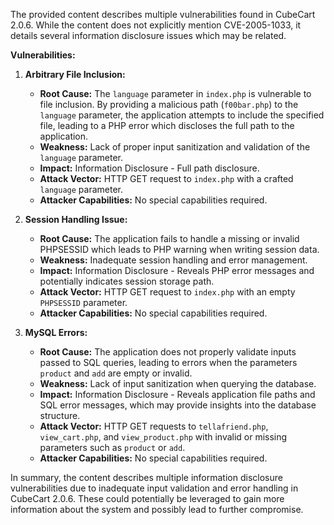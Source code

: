 The provided content describes multiple vulnerabilities found in CubeCart 2.0.6. While the content does not explicitly mention CVE-2005-1033, it details several information disclosure issues which may be related.

**Vulnerabilities:**

1.  **Arbitrary File Inclusion:**
    *   **Root Cause:** The `language` parameter in `index.php` is vulnerable to file inclusion. By providing a malicious path (`f00bar.php`) to the `language` parameter, the application attempts to include the specified file, leading to a PHP error which discloses the full path to the application.
    *   **Weakness:** Lack of proper input sanitization and validation of the `language` parameter.
    *   **Impact:** Information Disclosure - Full path disclosure.
    *   **Attack Vector:** HTTP GET request to `index.php` with a crafted `language` parameter.
    *   **Attacker Capabilities:** No special capabilities required.

2.  **Session Handling Issue:**
    *   **Root Cause:**  The application fails to handle a missing or invalid PHPSESSID which leads to PHP warning when writing session data.
    *   **Weakness:** Inadequate session handling and error management.
    *    **Impact:** Information Disclosure - Reveals PHP error messages and potentially indicates session storage path.
    *   **Attack Vector:** HTTP GET request to `index.php` with an empty `PHPSESSID` parameter.
    *   **Attacker Capabilities:** No special capabilities required.

3.  **MySQL Errors:**
    *   **Root Cause:** The application does not properly validate inputs passed to SQL queries, leading to errors when the parameters `product` and `add` are empty or invalid.
    *   **Weakness:**  Lack of input sanitization when querying the database.
    *   **Impact:** Information Disclosure - Reveals application file paths and SQL error messages, which may provide insights into the database structure.
    *   **Attack Vector:** HTTP GET requests to `tellafriend.php`, `view_cart.php`, and `view_product.php` with invalid or missing parameters such as `product` or `add`.
    *   **Attacker Capabilities:** No special capabilities required.

In summary, the content describes multiple information disclosure vulnerabilities due to inadequate input validation and error handling in CubeCart 2.0.6. These could potentially be leveraged to gain more information about the system and possibly lead to further compromise.